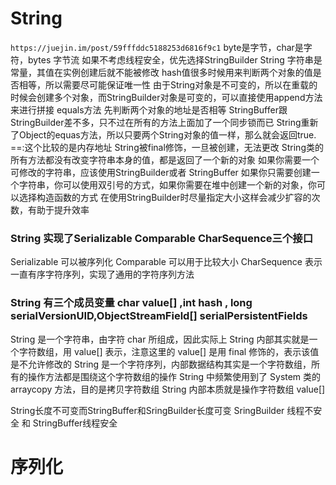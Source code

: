 # String
`https://juejin.im/post/59fffddc5188253d6816f9c1`
byte是字节，char是字符，bytes 字节流
如果不考虑线程安全，优先选择StringBuilder
String 字符串是常量，其值在实例创建后就不能被修改
hash值很多时候用来判断两个对象的值是否相等，所以需要尽可能保证唯一性
由于String对象是不可变的，所以在重载的时候会创建多个对象，而StringBuilder对象是可变的，可以直接使用append方法来进行拼接
equals方法 先判断两个对象的地址是否相等
StringBuffer跟StringBuilder差不多，只不过在所有的方法上面加了一个同步锁而已
String重新了Object的equas方法，所以只要两个String对象的值一样，那么就会返回true.
==:这个比较的是内存地址
String被final修饰，一旦被创建，无法更改
String类的所有方法都没有改变字符串本身的值，都是返回了一个新的对象
如果你需要一个可修改的字符串，应该使用StringBuilder或者 StringBuffer
如果你只需要创建一个字符串，你可以使用双引号的方式，如果你需要在堆中创建一个新的对象，你可以选择构造函数的方式
在使用StringBuilder时尽量指定大小这样会减少扩容的次数，有助于提升效率
### String 实现了Serializable Comparable CharSequence三个接口
Serializable 可以被序列化
Comparable 可以用于比较大小
CharSequence 表示一直有序字符序列，实现了通用的字符序列方法
### String 有三个成员变量 char value[] ,int hash , long serialVersionUID,ObjectStreamField[] serialPersistentFields
String 是一个字符串，由字符 char 所组成，因此实际上 String 内部其实就是一个字符数组，用 value[] 表示，注意这里的 value[] 是用 final 修饰的，表示该值是不允许修改的
String 是一个字符序列，内部数据结构其实是一个字符数组，所有的操作方法都是围绕这个字符数组的操作
String 中频繁使用到了 System 类的 arraycopy 方法，目的是拷贝字符数组
String 内部本质就是操作字符数组 value[]

String长度不可变而StringBuffer和SringBuilder长度可变
SringBuilder 线程不安全 和 StringBuffer线程安全
# 序列化
